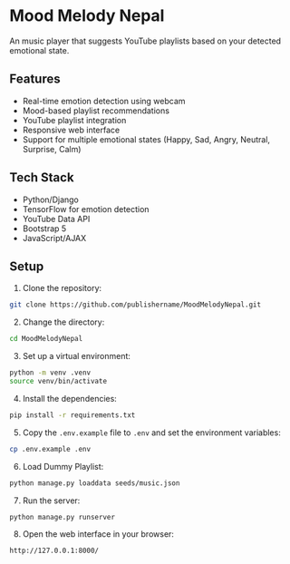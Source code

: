 # Mood Melody Nepal

An music player that suggests YouTube playlists based on your detected emotional state.

## Features

- Real-time emotion detection using webcam
- Mood-based playlist recommendations
- YouTube playlist integration
- Responsive web interface
- Support for multiple emotional states (Happy, Sad, Angry, Neutral, Surprise, Calm)

## Tech Stack

- Python/Django
- TensorFlow for emotion detection
- YouTube Data API
- Bootstrap 5
- JavaScript/AJAX

## Setup

1. Clone the repository:
```bash
git clone https://github.com/publishername/MoodMelodyNepal.git
```

2. Change the directory:
```bash
cd MoodMelodyNepal
```

3. Set up a virtual environment:
```bash
python -m venv .venv
source venv/bin/activate
```

4. Install the dependencies:
```bash
pip install -r requirements.txt
```

5. Copy the `.env.example` file to `.env` and set the environment variables:
```bash
cp .env.example .env
```

6. Load Dummy Playlist:
```bash
python manage.py loaddata seeds/music.json
```

7. Run the server:
```bash
python manage.py runserver
```

8. Open the web interface in your browser:
```bash
http://127.0.0.1:8000/
```
